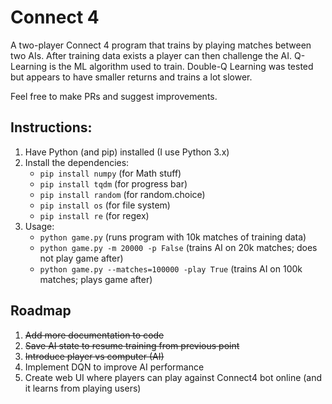 # Connect 4

A two-player Connect 4 program that trains by playing matches between two AIs. After training data exists a player can then challenge the AI. Q-Learning is the ML algorithm used to train. Double-Q Learning was tested but appears to have smaller returns and trains a lot slower.

Feel free to make PRs and suggest improvements.

## Instructions:
1. Have Python (and pip) installed (I use Python 3.x)
2. Install the dependencies:
    - `pip install numpy` (for Math stuff)
    - `pip install tqdm` (for progress bar)
    - `pip install random` (for random.choice)
    - `pip install os` (for file system)
    - `pip install re` (for regex)
3. Usage: 
    - `python game.py` (runs program with 10k matches of training data)
    - `python game.py -m 20000 -p False` (trains AI on 20k matches; does not play game after)
    - `python game.py --matches=100000 -play True` (trains AI on 100k matches; plays game after)

## Roadmap
1. ~~Add more documentation to code~~
2. ~~Save AI state to resume training from previous point~~
3. ~~Introduce player vs computer (AI)~~
4. Implement DQN to improve AI performance
5. Create web UI where players can play against Connect4 bot online (and it learns from playing users)